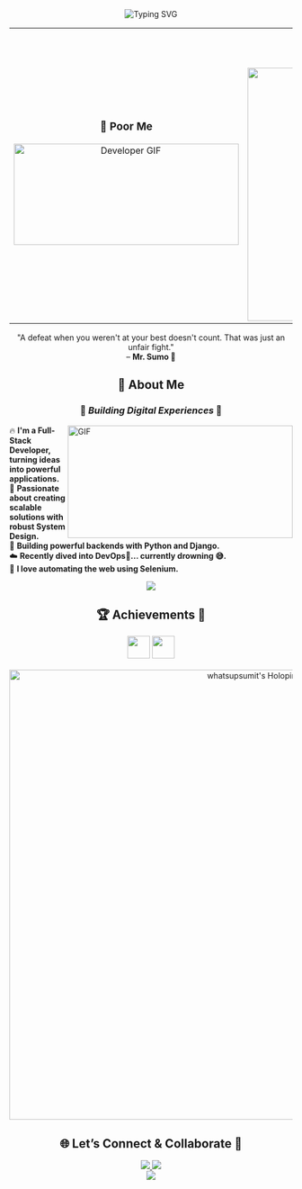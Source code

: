 <div align="center">

  <img src="https://readme-typing-svg.vercel.app/api?font=Fira+Code&weight=700&size=28&duration=4000&pause=800&color=FF3131&center=true&vCenter=true&width=750&lines=Hey+👋+I'm+Sumit+Kumar;Full++Stack+🧙‍♂️+%7C+DevOps+🐲+|+System+Design+🤕;Crafting+Code+That+Feels+Like+Magic+🌠" alt="Typing SVG" />

</div>

<!-- 🧩 60-40 Split Layout Section -->
<table align="center" width="100%">
  <tr>
    <!-- Left: GIF -->
    <td align="center" width="50%">
      <h3>🤕 Poor Me</h3>
      <img width="400" height="180" src="https://media1.tenor.com/m/TuupEKBD5uYAAAAC/ttvshiique.gif" alt="Developer GIF">
    </td>


<td align="center" width="50%">
  <h3>😎 GitHub Stats</h3>
  <img 
    src="https://github-readme-stats.vercel.app/api?username=whatsupsumit&show_icons=true&theme=tokyonight&hide_border=true&icon_color=A020F0&title_color=FF3131&text_color=c9d1d9&bg_color=0d1117" 
    alt="Sumit's GitHub Stats" 
    width="450"
  />
</td>
  </tr>
</table>

<div align="center">
  "A defeat when you weren't at your best doesn't count. That was just an unfair fight."  
  <br>– <b>Mr. Sumo 🥋</b>
</div>

<h2 align="center"> 🧐 About Me  </h2>

<h3 align="center"> 🧨 <i> Building Digital Experiences </i> 🐋 </h3>

<img height="200" width="400" alt="GIF" align="right" src="https://media1.tenor.com/m/jHg-q58KgiYAAAAC/scaler-create-impact.gif">

🔥 <b> I'm a Full-Stack Developer, turning ideas into powerful applications. </b>  
🚀 <b> Passionate about creating scalable solutions with robust System Design. </b>  
🐍 <b> Building powerful backends with Python and Django. </b>  
☁️ <b> Recently dived into DevOps🫡... currently drowning 😅. </b>  
🤖 <b> I love automating the web using Selenium. </b>

<div align="center">
  <img src="https://skillicons.dev/icons?i=react,nextjs,ts,js,tailwind,nodejs,mongodb,django,docker,selenium,aws,redux,firebase,git&theme=dark&perline=7" />
</div>

<h2 align="center"> 🏆 Achievements 🌟</h2>

<div align="center">
  <img src="https://img.shields.io/badge/Hacktoberfest-2025-FF3131?style=for-the-badge&logo=hackthebox&logoColor=white&labelColor=0d1117" height="40"/>
  <img src="https://img.shields.io/badge/Open%20Source%20Contributor-%230d1117?style=for-the-badge&logo=github&logoColor=A020F0&labelColor=0d1117" height="40"/>
</div>

<br>

<!-- 🧩 Full-Width Holopin Badge Board -->
<div align="center">
  <img src="https://holopin.me/whatsupsumit" alt="whatsupsumit's Holopin Badges" width="900" height="800"/>
</div>

<h2 align="center"> 🌐 Let’s Connect & Collaborate 🤝</h2>
<div align="center">
  <a href="https://linkedin.com/in/sumitkumarrrr">
    <img src="https://img.shields.io/badge/LinkedIn-RedOctober+NeonPurple-%23000000?style=for-the-badge&logo=linkedin&logoColor=A020F0" />
  </a>
  <a href="mailto:sksumitboss123@gmail.com">
    <img src="https://img.shields.io/badge/Email-Via+RedOctober+NeonPurple-%23000000?style=for-the-badge&logo=gmail&logoColor=FF3131" />
  </a>
</div>

<div align="center">
  <img src="https://capsule-render.vercel.app/api?type=waving&color=gradient&customColorList=0,34,74,104,140,180&height=120&section=footer&text=Thanks%20for%20visiting!%20%F0%9F%92%96&fontSize=24&fontColor=white&animation=twinkling"/>
</div>

